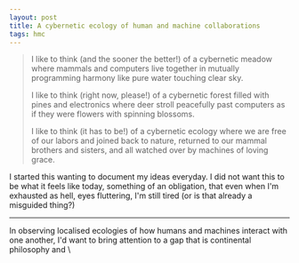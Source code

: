 ```yaml
---
layout: post
title: A cybernetic ecology of human and machine collaborations 
tags: hmc
---
```


> I like to think (and
> the sooner the better!)
> of a cybernetic meadow
> where mammals and computers
> live together in mutually
> programming harmony
> like pure water
> touching clear sky.
>
> I like to think
> (right now, please!)
> of a cybernetic forest
> filled with pines and electronics
> where deer stroll peacefully
> past computers
> as if they were flowers
> with spinning blossoms.
>
> I like to think
> (it has to be!)
> of a cybernetic ecology
> where we are free of our labors
> and joined back to nature,
> returned to our mammal
> brothers and sisters,
> and all watched over
> by machines of loving grace.

I started this wanting to document my ideas everyday. I did not want this to be what it feels like today, something of an obligation, that even when I'm exhausted as hell, eyes fluttering, I'm still tired (or is that already a misguided thing?)

---

In observing localised ecologies of how humans and machines interact with one another, I'd want to bring attention to a gap that is continental philosophy and \                             